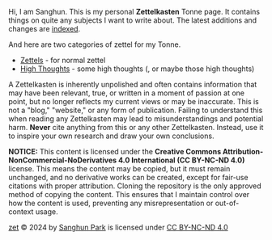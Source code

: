 Hi, I am Sanghun. This is my personal **Zettelkasten** Tonne page. It contains things on quite any subjects I want to write about. The latest additions and changes are [indexed](https://github.com/san-ghun/zet/dex).

And here are two categories of zettel for my Tonne.
- [Zettels](https://github.com/san-ghun/zet/zettels) - for normal zettel
- [High Thoughts](https://github.com/san-ghun/zet/highthoughts) - some high thoughts (, or maybe those high thoughts)

A Zettelkasten is inherently unpolished and often contains information that may have been relevant, true, or written in a moment of passion at one point, but no longer reflects my current views or may be inaccurate. This is not a "blog," "website," or any form of publication. Failing to understand this when reading any Zettelkasten may lead to misunderstandings and potential harm. **Never** cite anything from this or any other Zettelkasten. Instead, use it to inspire your own research and draw your own conclusions.

**NOTICE:** This content is licensed under the **Creative Commons Attribution-NonCommercial-NoDerivatives 4.0 International (CC BY-NC-ND 4.0)** license. This means the content may be copied, but it must remain unchanged, and no derivative works can be created, except for fair-use citations with proper attribution. Cloning the repository is the only approved method of copying the content. This ensures that I maintain control over how the content is used, preventing any misrepresentation or out-of-context usage.

[zet](https://github.com/san-ghun/zet) © 2024 by [Sanghun Park](https://github.com/san-ghun/) is licensed under [CC BY-NC-ND 4.0](https://creativecommons.org/licenses/by-nc-nd/4.0/?ref=chooser-v1)